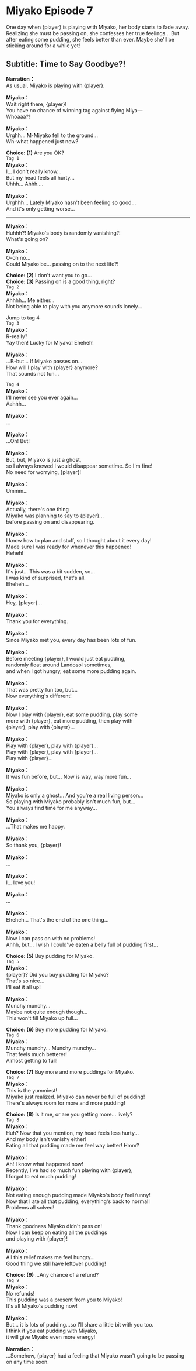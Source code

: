# Miyako Episode 7
One day when {player} is playing with Miyako, her body starts to fade away. Realizing she must be passing on, she confesses her true feelings... But after eating some pudding, she feels better than ever. Maybe she'll be sticking around for a while yet!
  
## Subtitle: Time to Say Goodbye?!
  
**Narration：**  
As usual, Miyako is playing with {player}.  
  
**Miyako：**  
Wait right there, {player}!  
You have no chance of winning tag against flying Miya—  
Whoaaa?!  
  
**Miyako：**  
Urghh... M-Miyako fell to the ground...  
Wh-what happened just now?  
  
**Choice: (1)**  Are you OK?  
`Tag 1`  
**Miyako：**  
I... I don't really know...  
But my head feels all hurty...  
Uhhh... Ahhh....  
  
**Miyako：**  
Urghhh... Lately Miyako hasn't been feeling so good...  
And it's only getting worse...  
  

---  
  
**Miyako：**  
Huhhh?! Miyako's body is randomly vanishing?!  
What's going on?  
  
**Miyako：**  
O-oh no...  
Could Miyako be... passing on to the next life?!  
  
**Choice: (2)**  I don't want you to go...  
**Choice: (3)**  Passing on is a good thing, right?  
`Tag 2`  
**Miyako：**  
Ahhhh... Me either...  
Not being able to play with you anymore sounds lonely...  
  
Jump to tag 4  
`Tag 3`  
**Miyako：**  
R-really?  
Yay then! Lucky for Miyako! Eheheh!  
  
**Miyako：**  
...B-but... If Miyako passes on...  
How will I play with {player} anymore?  
That sounds not fun...  
  
`Tag 4`  
**Miyako：**  
I'll never see you ever again...  
Aahhh...  
  
**Miyako：**  
...  
  
**Miyako：**  
...Oh! But!  
  
**Miyako：**  
But, but, Miyako is just a ghost,  
so I always knewed I would disappear sometime. So I'm fine!  
No need for worrying, {player}!  
  
**Miyako：**  
Ummm...  
  
**Miyako：**  
Actually, there's one thing  
Miyako was planning to say to {player}...  
before passing on and disappearing.  
  
**Miyako：**  
I know how to plan and stuff, so I thought about it every day!  
Made sure I was ready for whenever this happened!  
Heheh!  
  
**Miyako：**  
It's just... This was a bit sudden, so...  
I was kind of surprised, that's all.  
Eheheh...  
  
**Miyako：**  
Hey, {player}...  
  
**Miyako：**  
Thank you for everything.  
  
**Miyako：**  
Since Miyako met you, every day has been lots of fun.  
  
**Miyako：**  
Before meeting {player}, I would just eat pudding,  
randomly float around Landosol sometimes,  
and when I got hungry, eat some more pudding again.  
  
**Miyako：**  
That was pretty fun too, but...  
Now everything's different!  
  
**Miyako：**  
Now I play with {player}, eat some pudding, play some  
more with {player}, eat more pudding, then play with  
{player}, play with {player}...  
  
**Miyako：**  
Play with {player}, play with {player}...  
Play with {player}, play with {player}...  
Play with {player}...  
  
**Miyako：**  
It was fun before, but... Now is way, way more fun...  
  
**Miyako：**  
Miyako is only a ghost... And you're a real living person...  
So playing with Miyako probably isn't much fun, but...  
You always find time for me anyway...  
  
**Miyako：**  
...That makes me happy.  
  
**Miyako：**  
So thank you, {player}!  
  
**Miyako：**  
...  
  
**Miyako：**  
I... love you!  
  
**Miyako：**  
...  
  
**Miyako：**  
Eheheh... That's the end of the one thing...  
  
**Miyako：**  
Now I can pass on with no problems!  
Ahhh, but... I wish I could've eaten a belly full of pudding first...  
  
**Choice: (5)**  Buy pudding for Miyako.  
`Tag 5`  
**Miyako：**  
{player}? Did you buy pudding for Miyako?  
That's so nice...  
I'll eat it all up!  
  
**Miyako：**  
Munchy munchy...  
Maybe not quite enough though...  
This won't fill Miyako up full...  
  
**Choice: (6)**  Buy more pudding for Miyako.  
`Tag 6`  
**Miyako：**  
Munchy munchy... Munchy munchy...  
That feels much betterer!  
Almost getting to full!  
  
**Choice: (7)**  Buy more and more puddings for Miyako.  
`Tag 7`  
**Miyako：**  
This is the yummiest!  
Miyako just realized. Miyako can never be full of pudding!  
There's always room for more and more pudding!  
  
**Choice: (8)**  Is it me, or are you getting more... lively?  
`Tag 8`  
**Miyako：**  
Huh? Now that you mention,  my head feels less hurty...  
And my body isn't vanishy either!  
Eating all that pudding made me feel way better! Hmm?  
  
**Miyako：**  
Ah! I know what happened now!  
Recently, I've had so much fun playing with {player},  
I forgot to eat much pudding!  
  
**Miyako：**  
Not eating enough pudding made Miyako's body feel funny!  
Now that I ate all that pudding, everything's back to normal!  
Problems all solved!  
  
**Miyako：**  
Thank goodness Miyako didn't pass on!  
Now I can keep on eating all the puddings  
and playing with {player}!  
  
**Miyako：**  
All this relief makes me feel hungry...  
Good thing we still have leftover pudding!  
  
**Choice: (9)**  ...Any chance of a refund?  
`Tag 9`  
**Miyako：**  
No refunds!  
This pudding was a present from you to Miyako!  
It's all Miyako's pudding now!  
  
**Miyako：**  
But... it is lots of pudding...so I'll share a little bit with you too.  
I think if you eat pudding with Miyako,  
it will give Miyako even more energy!  
  
**Narration：**  
...Somehow, {player} had a feeling that Miyako wasn't going to be passing on any time soon.  
